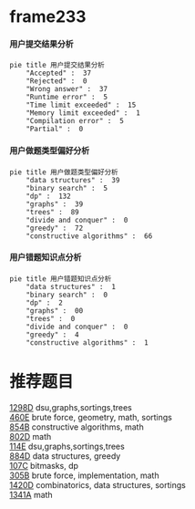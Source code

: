 # frame233

<!-- tabs:start -->



#### **用户提交结果分析**

```mermaid
pie title 用户提交结果分析
    "Accepted" :  37
    "Rejected" :  0
    "Wrong answer" :  37
    "Runtime error" :  5
    "Time limit exceeded" :  15
    "Memory limit exceeded" :  1
    "Compilation error" :  5
    "Partial" :  0
```

#### **用户做题类型偏好分析**

```mermaid
pie title 用户做题类型偏好分析
    "data structures" :  39
    "binary search" :  5
    "dp" :  132
    "graphs" :  39
    "trees" :  89
    "divide and conquer" :  0
    "greedy" :  72
    "constructive algorithms" :  66
```
#### **用户错题知识点分析**

```mermaid
pie title 用户错题知识点分析
    "data structures" :  1
    "binary search" :  0
    "dp" :  2
    "graphs" :  00
    "trees" :  0
    "divide and conquer" :  0
    "greedy" :  4
    "constructive algorithms" :  1
```



<!-- tabs:end -->
# 推荐题目
[1298D](https://codeforces.com/contest/1298/problem/D)		dsu,graphs,sortings,trees		  
[460E](https://codeforces.com/contest/460/problem/E)		brute force,
                        geometry,
                        math,
                        sortings		  
[854B](https://codeforces.com/contest/854/problem/B)		constructive algorithms,
                        math		  
[802D](https://codeforces.com/contest/802/problem/D)		math		  
[114E](https://codeforces.com/contest/114/problem/E)		dsu,graphs,sortings,trees		  
[884D](https://codeforces.com/contest/884/problem/D)		data structures,
                        greedy		  
[107C](https://codeforces.com/contest/107/problem/C)		bitmasks,
                        dp		  
[305B](https://codeforces.com/contest/305/problem/B)		brute force,
                        implementation,
                        math		  
[1420D](https://codeforces.com/contest/1420/problem/D)		combinatorics,
                        data structures,
                        sortings		  
[1341A](https://codeforces.com/contest/1341/problem/A)		math		  
